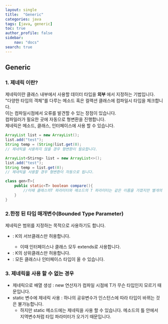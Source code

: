 ```yaml
---
layout: single
title:  "Generic"
categories: java
tags: [java, generic]
toc: true
author_profile: false
sidebar:
    nav: "docs"
search: true
---
```


## Generic
### 1. 제네릭 이란?
 제네릭이란 클래스 내부에서 사용할 데이터 타입을 __외부__ 에서 지정하는 기법입니다.  
 "다양한 타입의 객체"를 다루는 메소드 혹은 컬랙션 클래스에 컴파일시 타입을 체크합니다.  
 이는 컴파일시점에서 오류를 발견할 수 있는 장점이 있습니다.  
 컴파일러가 필요한 곳에 자동으로 형변환을 진행합니다.  
 제네릭은 메소드, 클래스, 인터페이스에 사용 할 수 있습니다.

 ```java
 ArrayList list = new ArrayList();
 list.add("test");
 String temp = (String)list.get(0);
 // 제네릭을 사용하지 않을 경우 형변환이 필요합니다.

 ArrayList<Stirng> list = new ArrayList<>();
 list.add("test");
 String temp = list.get(0);
 // 제네릭을 사용할 경우 형변환이 자동으로 됩니다.

 class gen<T>{
     public static<T> boolean compare(){
         //이때 클래스의T 파라미터와 메소드의 T 파라미터는 같은 이름을 가졌지만 별개의 것입니다.
     }
 }
 ```
  
### 2.한정 된 타입 매개변수(Bounded Type Parameter)
 제네릭은 범위를 지정하는 목적으로 사용하기도 합니다.  
- <T extends K> : K의 서브클래스만 허용합니다.
  - 이때 인터페이스나 클래스 모두 extends로 사용합니다.
- <T super K> : K의 상위클래스만 허용합니다.
- <?> : 모든 클래스나 인터페이스 타입이 올 수 있습니다.

  
### 3. 제네릭을 사용 할 수 없는 경우
- 제네릭으로 배열 생성 : new 연산자가 컴파일 시점에 T가 무슨 타입인지 모르기 때문입니다.
- static 변수에 제네릭 사용 : 하나의 공유변수가 인스턴스에 따라 타입이 바뀌는 것은 불가능합니다.
  - 하지만 static 메소드에는 제네릭을 사용 할 수 있습니다.  메소드의 틀 안에서 지역변수처럼 타입 파라미터가 오가기 때문입니다.

